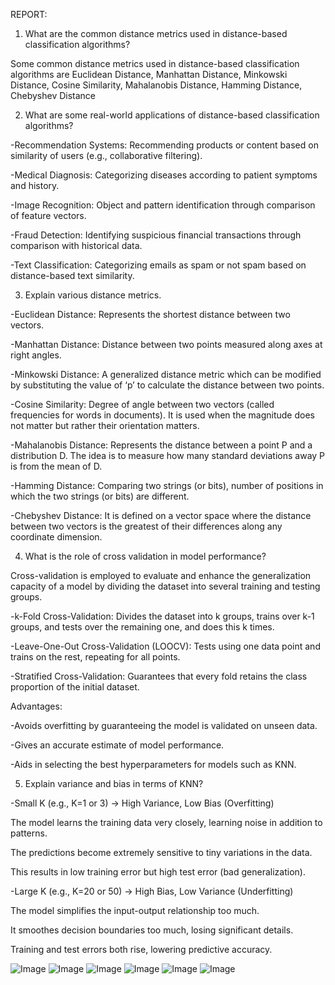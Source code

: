 REPORT:

1. What are the common distance metrics used in distance-based classification algorithms?
   
Some common distance metrics used in distance-based classification algorithms are Euclidean Distance, Manhattan Distance, Minkowski Distance, Cosine Similarity, Mahalanobis Distance, Hamming Distance, Chebyshev Distance


2. What are some real-world applications of distance-based classification algorithms?
   
-Recommendation Systems: Recommending products or content based on similarity of users (e.g., collaborative filtering).

-Medical Diagnosis: Categorizing diseases according to patient symptoms and history.

-Image Recognition: Object and pattern identification through comparison of feature vectors.

-Fraud Detection: Identifying suspicious financial transactions through comparison with historical data.

-Text Classification: Categorizing emails as spam or not spam based on distance-based text similarity.


3. Explain various distance metrics.
   
-Euclidean Distance: Represents the shortest distance between two vectors.

-Manhattan Distance: Distance between two points measured along axes at right angles.

-Minkowski Distance: A generalized distance metric which can be modified by substituting the value of ‘p’ to calculate the distance between two points.

-Cosine Similarity: Degree of angle between two vectors (called frequencies for words in documents). It is used when the magnitude does not matter but rather their orientation matters.

-Mahalanobis Distance: Represents the distance between a point P and a distribution D. The idea is to measure how many standard deviations away P is from the mean of D.

-Hamming Distance: Comparing two strings (or bits), number of positions in which the two strings (or bits) are different.

-Chebyshev Distance: It is defined on a vector space where the distance between two vectors is the greatest of their differences along any coordinate dimension.


4. What is the role of cross validation in model performance?

Cross-validation is employed to evaluate and enhance the generalization capacity of a model by dividing the dataset into several training and testing groups.

-k-Fold Cross-Validation: Divides the dataset into k groups, trains over k-1 groups, and tests over the remaining one, and does this k times.

-Leave-One-Out Cross-Validation (LOOCV): Tests using one data point and trains on the rest, repeating for all points.

-Stratified Cross-Validation: Guarantees that every fold retains the class proportion of the initial dataset.

Advantages:

-Avoids overfitting by guaranteeing the model is validated on unseen data.

-Gives an accurate estimate of model performance.

-Aids in selecting the best hyperparameters for models such as KNN.


5. Explain variance and bias in terms of KNN?

-Small K (e.g., K=1 or 3) → High Variance, Low Bias (Overfitting)

  The model learns the training data very closely, learning noise in addition to patterns.
  
  The predictions become extremely sensitive to tiny variations in the data.
  
  This results in low training error but high test error (bad generalization).

-Large K (e.g., K=20 or 50) → High Bias, Low Variance (Underfitting)

  The model simplifies the input-output relationship too much.
  
  It smoothes decision boundaries too much, losing significant details.
  
  Training and test errors both rise, lowering predictive accuracy.





















![Image](https://github.com/user-attachments/assets/fa78dca5-8890-4b3a-8aac-f2f1c692b24d)
![Image](https://github.com/user-attachments/assets/79667c60-e99b-4cf0-b994-935f8ecd7909)
![Image](https://github.com/user-attachments/assets/56c63ff5-18aa-4e2b-9519-39155c908726)
![Image](https://github.com/user-attachments/assets/9af771ca-1f38-4e6d-9e35-55a7f958f1e3)
![Image](https://github.com/user-attachments/assets/b4886412-fe57-4ab7-b1fb-6dd08cf0779a)
![Image](https://github.com/user-attachments/assets/064d561e-8135-412d-8d1f-179e97f14ea4)
